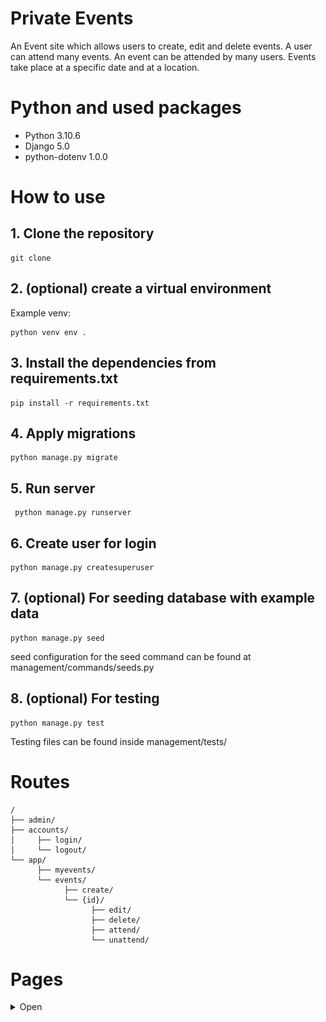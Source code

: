 # Private Events

An Event site which allows users to create, edit and delete events. A user can attend many events. An event can be attended by many users. Events take place at a specific date and at a location.

# Python and used packages

- Python 3.10.6
- Django 5.0
- python-dotenv 1.0.0

# How to use

## 1. Clone the repository
    git clone
## 2. (optional) create a virtual environment
Example venv:

    python venv env .

## 3. Install the dependencies from requirements.txt
    pip install -r requirements.txt
## 4. Apply migrations
    python manage.py migrate
## 5. Run server
     python manage.py runserver
## 6. Create user for login
    python manage.py createsuperuser
## 7. (optional) For seeding database with example data
    python manage.py seed
seed configuration for the seed command can be found at management/commands/seeds.py
## 8. (optional) For testing
    python manage.py test
Testing files can be found inside management/tests/

# Routes

```
/
├── admin/
├── accounts/
│     ├── login/
│     └── logout/
└── app/
      ├── myevents/
      └── events/
            ├── create/
            └── {id}/
                  ├── edit/
                  ├── delete/
                  ├── attend/
                  └── unattend/
```
# Pages
<details>
  <summary>Open</summary>
    
  ## 1. Index (logged out)
  <img src="./doc/images/index.JPG" height=450>

  ## 2. Index (logged in)
  <img src="./doc/images/index_logged_in.JPG" height=450>

  ## 3. Event detail (logged out)
  <img src="./doc/images/event_detail.JPG" height=450>

  ## 4. Event detail (logged in)
  <img src="./doc/images/event_detail_logged_in.JPG" height=450>

  ## 5. Login
  <img src="./doc/images/login.JPG" height=450>

  ## 6. MyEvents
  <img src="./doc/images/myevents.JPG" height=450>

  ## 7. Event create / edit
  <img src="./doc/images/event_create_edit.JPG" height=450>

</details>
